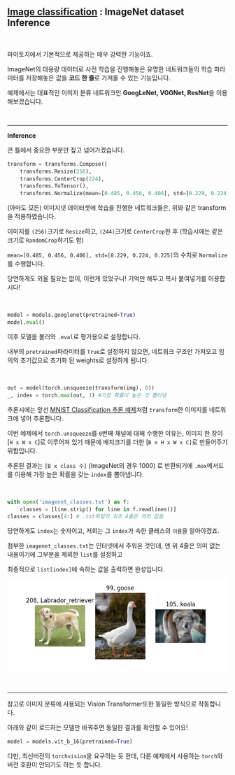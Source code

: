
<br>

## [Image classification](pretrained_classification.py) : ImageNet dataset Inference

<br>

파이토치에서 기본적으로 제공하는 매우 강력한 기능이죠.

ImageNet의 대용량 데이터로 사전 학습을 진행해놓은 유명한 네트워크들의 학습 파라미터를 저장해놓은 값을 **코드 한 줄**로 가져올 수 있는 기능입니다.

예제에서는 대표적인 이미지 분류 네트워크인 **GoogLeNet, VGGNet, ResNet**을 이용해보겠습니다.

<br>

---
**Inference**

큰 틀에서 중요한 부분만 짚고 넘어가겠습니다.

```python
transform = transforms.Compose([
    transforms.Resize(256),
    transforms.CenterCrop(224),
    transforms.ToTensor(),
    transforms.Normalize(mean=[0.485, 0.456, 0.406], std=[0.229, 0.224, 0.225])])
```

(아마도 모든) 이미지넷 데이터셋에 학습을 진행한 네트워크들은, 위와 같은 transform을 적용하였습니다.

이미지를 `(256)`크기로 `Resize`하고, `(244)`크기로 `CenterCrop`한 후 (학습시에는 같은크기로 `RandomCrop`하기도 함)

`mean=[0.485, 0.456, 0.406], std=[0.229, 0.224, 0.225]`의 수치로 `Normalize`를 수행합니다.

당연하게도 외울 필요는 없이, 이런게 있었구나! 기억만 해두고 복사 붙여넣기를 이용합시다!

<br>

```python
model = models.googlenet(pretrained=True)
model.eval()
```

이후 모델을 불러와 `.eval`로 평가용으로 설정합니다.

내부의 `pretrained`파라미터를 `True`로 설정하지 않으면, 네트워크 구조만 가져오고 임의의 초기값으로 초기화 된 weights로 설정하게 됩니다.

<br>

```python
out = model(torch.unsqueeze(transform(img), 0))
_, index = torch.max(out, 1) #가장 확률이 높은 것 뽑아냄
```

추론시에는 앞선 [MNIST Classification 추론 예제](../../3.SimpleExamples/3.3.MNIST_MLP/README.md)처럼
`transform`한 이미지를 네트워크에 넣어 추론합니다.

이번 예제에서 `torch.unsqueeze`를 `0`번째 채널에 대해 수행한 이유는, 이미지 한 장이 [`H x W x C`]로 이루어져 있기 때문에 배치크기를 더한 [`B x H x W x C]`로 만들어주기 위함입니다.

추론된 결과는 `[B x class 수]` (ImageNet의 경우 1000) 로 반환되기에 `.max`메서드를 이용해 가장 높은 확률을 갖는 `index`를 뽑아냅니다.

<br>

```python
with open('imagenet_classes.txt') as f:
    classes = [line.strip() for line in f.readlines()]
classes = classes[4:] # .txt파일의 최초 4줄은 의미 없음
``` 

당연하게도 `index`는 숫자이고, 저희는 그 `index`가 속한 클래스의 `이름`을 알아야겠죠.

첨부한 `imagenet_classes.txt`는 인터넷에서 주워온 것인데, 맨 위 4줄은 의미 없는 내용이기에 그부분을 제외한 `list`를 설정하고

최종적으로 `list[index]`에 속하는 값을 출력하면 완성입니다.
 
![pertrained_classification](pretrained_classification.png)


<br>

----

참고로 이미지 분류에 사용되는 Vision Transformer또한 동일한 방식으로 작동합니다.

아래와 같이 로드하는 모델만 바꿔주면 동일한 결과를 확인할 수 있어요!

```python
model = models.vit_b_16(pretrained=True)
```

다만, 최신버전의 `torchvision`을 요구하는 듯 한데, 다른 예제에서 사용하는 `torch`와 버전 호환이 안되기도 하는 듯 합니다.


